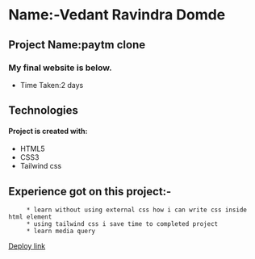 # Name:-Vedant Ravindra Domde

## Project Name:paytm clone

### My final website is below.



- Time Taken:2 days

## Technologies
#### Project is created with:
* HTML5
* CSS3
* Tailwind css


## Experience got on this project:-
         * learn without using external css how i can write css inside html element
         * using tailwind css i save time to completed project
         * learn media query


  [Deploy link](https://vedantdomde.github.io/Paytm-Clone/) 